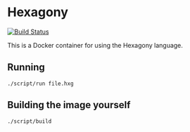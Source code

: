 # Hexagony

[![Build Status](https://travis-ci.org/joeygibson/hexagony.svg?branch=master)](https://travis-ci.org/joeygibson/hexagony)

This is a Docker container for using the Hexagony language.

## Running

`./script/run file.hxg`

## Building the image yourself

`./script/build`


